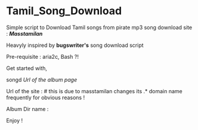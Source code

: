 # Tamil_Song_Download


Simple script to Download Tamil songs from pirate mp3 song download site : ***Masstamilan***

Heavyly inspired by **bugswriter's** song download script

Pre-requisite : aria2c, Bash ?!

Get started with, 

songd *Url of the album page*

Url of the site :            # this is due to masstamilan changes its .* domain name frequently for obvious reasons !

Album Dir name :

Enjoy !
